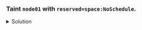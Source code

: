 ### Taint `node01` with `reserved=space:NoSchedule`.

<details><summary>Solution</summary>
<p>

```bash
k taint nodes node01 reserved=space:NoSchedule
```

</p>
</details>